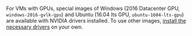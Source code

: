 For VMs with GPUs, special images of Windows (2016 Datacenter GPU, `windows-2016-gvlk-gpu`) and Ubuntu (16.04 lts GPU, `ubuntu-1604-lts-gpu`) are available with NVIDIA drivers installed. To use other images, [install the necessary drivers](../../compute/operations/vm-operate/install-nvidia-drivers.md) on your own.

